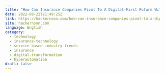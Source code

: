 ```yaml
---
title: "How Can Insurance Companies Pivot To A Digital-First Future With Technology?"
date: 2022-08-22T21:49:25Z
link: https://hackernoon.com/how-can-insurance-companies-pivot-to-a-digital-first-future-with-technology?source=rss&utm_medium=RSS&utm_source=news.12bit.vn
site: hackernoon.com
language: English
category:
  - technology
  - insurance-technology
  - service-based-industry-trends
  - insurance
  - digital-transformation
  - hyperautomation
draft: false
---
```

